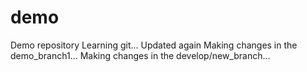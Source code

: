 # demo
Demo repository
Learning git...
Updated again
Making changes in the demo_branch1...
Making changes in the develop/new_branch...
